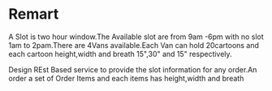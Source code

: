 Remart
======

A Slot is two hour window.The Available slot are from 9am -6pm with no slot 1am to 2pam.There are 4Vans available.Each Van can hold 20cartoons and each cartoon height,width and breath 15",30" and 15" respectively.

Design REst Based service to provide the slot information for any order.An order a set of Order Items and each items has
height,width and breath
